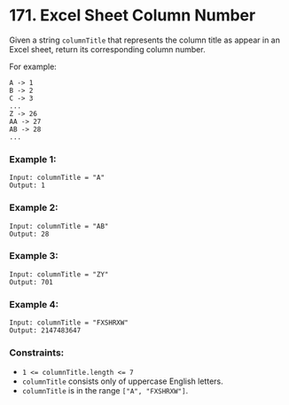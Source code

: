 # 171. Excel Sheet Column Number

Given a string `columnTitle` that represents the column title as appear in an Excel sheet, return its corresponding column number.

For example:
```
A -> 1
B -> 2
C -> 3
...
Z -> 26
AA -> 27
AB -> 28 
...
```

### Example 1:
```
Input: columnTitle = "A"
Output: 1
```
### Example 2:
```
Input: columnTitle = "AB"
Output: 28
```
### Example 3:
```
Input: columnTitle = "ZY"
Output: 701
```
### Example 4:
```
Input: columnTitle = "FXSHRXW"
Output: 2147483647
```

### Constraints:

* `1 <= columnTitle.length <= 7`
* `columnTitle` consists only of uppercase English letters.
* `columnTitle` is in the range `["A", "FXSHRXW"]`.
